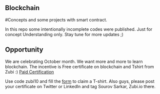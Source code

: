 ## Blockchain
#Concepts and some projects with smart contract.

In this repo some intentionally incomplete codes were published. Just for concept Understanding only.
Stay tune for more updates ;)



## Opportunity

We are celebrating October month. We want more and more to learn blockchain.
The incentive is Free certificate on blockchain and Tshirt from Zubi :)
 [Paid Certification](https://www.blockdegree.org/blockchain-basic)

Use code zubi10 and fill the [form](https://forms.gle/mwxZkyZa9NzU99B48) to claim a T-shirt. 
Also guys, please post your certificate on Twitter or LinkedIn and tag Sourov Sarkar, Zubi.io there.
